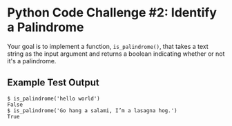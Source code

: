 # Python Code Challenge #2: Identify a Palindrome

Your goal is to implement a function, `is_palindrome()`, that takes a text string as the input argument and returns a boolean indicating whether or not it's a palindrome.

## Example Test Output
```console
$ is_palindrome('hello world')
False
$ is_palindrome('Go hang a salami, I’m a lasagna hog.')
True
```
